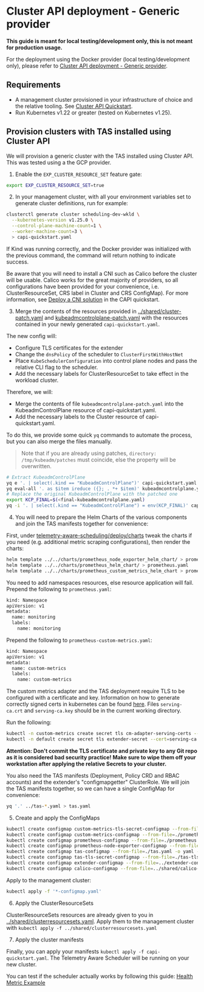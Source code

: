 # Cluster API deployment - Generic provider

**This guide is meant for local testing/development only, this is not meant for production usage.**

For the deployment using the Docker provider (local testing/development only), please refer to [Cluster API deployment - Generic provider](capi.md).

## Requirements

- A management cluster provisioned in your infrastructure of choice and the relative tooling.
  See [Cluster API Quickstart](https://cluster-api.sigs.k8s.io/user/quick-start.html).
- Run Kubernetes v1.22 or greater (tested on Kubernetes v1.25).

## Provision clusters with TAS installed using Cluster API

We will provision a generic cluster with the TAS installed using Cluster API. This was tested using a the GCP provider.

1. Enable the `EXP_CLUSTER_RESOURCE_SET` feature gate:

```bash
export EXP_CLUSTER_RESOURCE_SET=true
```

2. In your management cluster, with all your environment variables set to generate cluster definitions, run for example:

```bash
clusterctl generate cluster scheduling-dev-wkld \
  --kubernetes-version v1.25.0 \
  --control-plane-machine-count=1 \
  --worker-machine-count=3 \
  > capi-quickstart.yaml
```

If Kind was running correctly, and the Docker provider was initialized with the previous command, the command will return nothing to indicate success.

Be aware that you will need to install a CNI such as Calico before the cluster will be usable. 
Calico works for the great majority of providers, so all configurations have been provided for your convenience, i.e. ClusterResourceSet, CRS label in Cluster and CRS ConfigMap). 
For more information, see [Deploy a CNI solution](https://cluster-api.sigs.k8s.io/user/quick-start.html#deploy-a-cni-solution) in the CAPI quickstart.

3. Merge the contents of the resources provided in [../shared/cluster-patch.yaml](../shared/cluster-patch.yaml) and [kubeadmcontrolplane-patch.yaml](kubeadmcontrolplane-patch.yaml) with
   the resources contained in your newly generated `capi-quickstart.yaml`.

The new config will:
- Configure TLS certificates for the extender
- Change the `dnsPolicy` of the scheduler to `ClusterFirstWithHostNet`
- Place `KubeSchedulerConfiguration` into control plane nodes and pass the relative CLI flag to the scheduler.
- Add the necessary labels for ClusterResourceSet to take effect in the workload cluster.

Therefore, we will:
- Merge the contents of file `kubeadmcontrolplane-patch.yaml` into the KubeadmControlPlane resource of capi-quickstart.yaml.
- Add the necessary labels to the Cluster resource of capi-quickstart.yaml.

To do this, we provide some quick `yq` commands to automate the process, but you can also merge the files manually.

> Note that if you are already using patches, `directory: /tmp/kubeadm/patches` must coincide, else the property will be
> overwritten.

```bash
# Extract KubeadmControlPlane
yq e '. | select(.kind == "KubeadmControlPlane")' capi-quickstart.yaml > kubeadmcontrolplane.yaml
yq eval-all '. as $item ireduce ({}; . *+ $item)' kubeadmcontrolplane.yaml kubeadmcontrolplane-patch.yaml > final-kubeadmcontrolplane.yaml
# Replace the original KubeadmControlPlane with the patched one
export KCP_FINAL=$(<final-kubeadmcontrolplane.yaml)
yq -i '. | select(.kind == "KubeadmControlPlane") = env(KCP_FINAL)' capi-quickstart.yaml
```

4. You will need to prepare the Helm Charts of the various components and join the TAS manifests together for convenience:

First, under [telemetry-aware-scheduling/deploy/charts](../../../deploy/charts) tweak the charts if you need (e.g.
additional metric scraping configurations), then render the charts:

```bash
helm template ../../charts/prometheus_node_exporter_helm_chart/ > prometheus-node-exporter.yaml
helm template ../../charts/prometheus_helm_chart/ > prometheus.yaml
helm template ../../charts/prometheus_custom_metrics_helm_chart > prometheus-custom-metrics.yaml
```

You need to add namespaces resources, else resource application will fail. Prepend the following to `prometheus.yaml`:

```bash
kind: Namespace
apiVersion: v1
metadata:
  name: monitoring
  labels:
    name: monitoring
````

Prepend the following to `prometheus-custom-metrics.yaml`:
```bash
kind: Namespace
apiVersion: v1
metadata:
  name: custom-metrics
  labels:
    name: custom-metrics
```

The custom metrics adapter and the TAS deployment require TLS to be configured with a certificate and key.
Information on how to generate correctly signed certs in kubernetes can be found [here](https://github.com/kubernetes-sigs/apiserver-builder-alpha/blob/master/docs/concepts/auth.md).
Files `serving-ca.crt` and `serving-ca.key` should be in the current working directory.

Run the following:

```bash
kubectl -n custom-metrics create secret tls cm-adapter-serving-certs --cert=serving-ca.crt --key=serving-ca.key -oyaml --dry-run=client > custom-metrics-tls-secret.yaml
kubectl -n default create secret tls extender-secret --cert=serving-ca.crt --key=serving-ca.key -oyaml --dry-run=client > tas-tls-secret.yaml
```

**Attention: Don't commit the TLS certificate and private key to any Git repo as it is considered bad security practice! Make sure to wipe them off your workstation after applying the relative Secrets to your cluster.**

You also need the TAS manifests (Deployment, Policy CRD and RBAC accounts) and the extender's "configmapgetter"
ClusterRole. We will join the TAS manifests together, so we can have a single ConfigMap for convenience:

```bash
yq '.' ../tas-*.yaml > tas.yaml
```

5. Create and apply the ConfigMaps

```bash
kubectl create configmap custom-metrics-tls-secret-configmap --from-file=./custom-metrics-tls-secret.yaml -o yaml --dry-run=client > custom-metrics-tls-secret-configmap.yaml
kubectl create configmap custom-metrics-configmap --from-file=./prometheus-custom-metrics.yaml -o yaml --dry-run=client > custom-metrics-configmap.yaml
kubectl create configmap prometheus-configmap --from-file=./prometheus.yaml -o yaml --dry-run=client > prometheus-configmap.yaml
kubectl create configmap prometheus-node-exporter-configmap --from-file=./prometheus-node-exporter.yaml -o yaml --dry-run=client > prometheus-node-exporter-configmap.yaml
kubectl create configmap tas-configmap --from-file=./tas.yaml -o yaml --dry-run=client > tas-configmap.yaml
kubectl create configmap tas-tls-secret-configmap --from-file=./tas-tls-secret.yaml -o yaml --dry-run=client > tas-tls-secret-configmap.yaml
kubectl create configmap extender-configmap --from-file=../extender-configuration/configmap-getter.yaml -o yaml --dry-run=client > extender-configmap.yaml
kubectl create configmap calico-configmap --from-file=../shared/calico-configmap.yaml -o yaml --dry-run=client > calico-configmap.yaml
```

Apply to the management cluster:

```bash
kubectl apply -f '*-configmap.yaml'
```

6. Apply the ClusterResourceSets

ClusterResourceSets resources are already given to you in [../shared/clusterresourcesets.yaml](../shared/clusterresourcesets.yaml).
Apply them to the management cluster with `kubectl apply -f ../shared/clusterresourcesets.yaml`

7. Apply the cluster manifests

Finally, you can apply your manifests `kubectl apply -f capi-quickstart.yaml`.
The Telemetry Aware Scheduler will be running on your new cluster.

You can test if the scheduler actually works by following this guide:
[Health Metric Example](https://github.com/intel/platform-aware-scheduling/blob/master/telemetry-aware-scheduling/docs/health-metric-example.md)